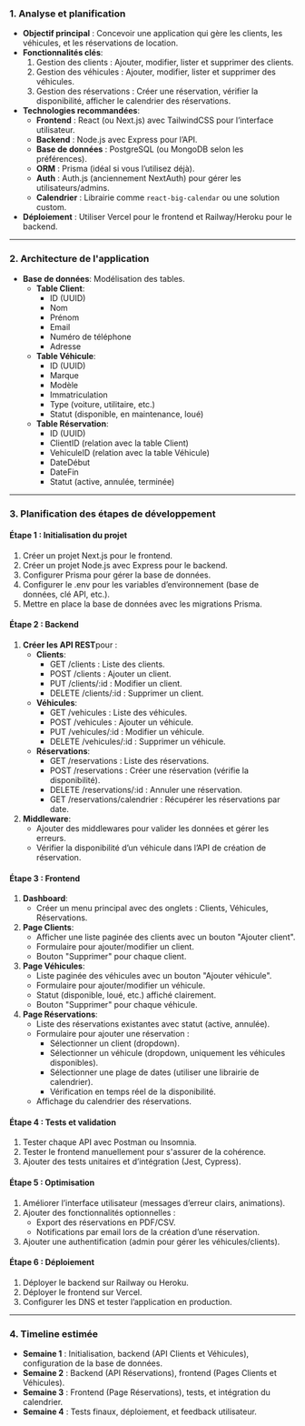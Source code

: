 ### **1. Analyse et planification**

-   **Objectif principal** : Concevoir une application qui gère les clients, les véhicules, et les réservations de location.
-   **Fonctionnalités clés**:
    1. Gestion des clients : Ajouter, modifier, lister et supprimer des clients.
    2. Gestion des véhicules : Ajouter, modifier, lister et supprimer des véhicules.
    3. Gestion des réservations : Créer une réservation, vérifier la disponibilité, afficher le calendrier des réservations.
-   **Technologies recommandées**:
    -   **Frontend** : React (ou Next.js) avec TailwindCSS pour l’interface utilisateur.
    -   **Backend** : Node.js avec Express pour l’API.
    -   **Base de données** : PostgreSQL (ou MongoDB selon les préférences).
    -   **ORM** : Prisma (idéal si vous l’utilisez déjà).
    -   **Auth** : Auth.js (anciennement NextAuth) pour gérer les utilisateurs/admins.
    -   **Calendrier** : Librairie comme `react-big-calendar` ou une solution custom.
-   **Déploiement** : Utiliser Vercel pour le frontend et Railway/Heroku pour le backend.

---

### **2. Architecture de l'application**

-   **Base de données**: Modélisation des tables.
    -   **Table Client**:
        -   ID (UUID)
        -   Nom
        -   Prénom
        -   Email
        -   Numéro de téléphone
        -   Adresse
    -   **Table Véhicule**:
        -   ID (UUID)
        -   Marque
        -   Modèle
        -   Immatriculation
        -   Type (voiture, utilitaire, etc.)
        -   Statut (disponible, en maintenance, loué)
    -   **Table Réservation**:
        -   ID (UUID)
        -   ClientID (relation avec la table Client)
        -   VehiculeID (relation avec la table Véhicule)
        -   DateDébut
        -   DateFin
        -   Statut (active, annulée, terminée)

---

### **3. Planification des étapes de développement**

#### **Étape 1 : Initialisation du projet**

1. Créer un projet Next.js pour le frontend.
2. Créer un projet Node.js avec Express pour le backend.
3. Configurer Prisma pour gérer la base de données.
4. Configurer le .env pour les variables d’environnement (base de données, clé API, etc.).
5. Mettre en place la base de données avec les migrations Prisma.

#### **Étape 2 : Backend**

1. **Créer les API REST**pour :
    - **Clients**:
        - GET /clients : Liste des clients.
        - POST /clients : Ajouter un client.
        - PUT /clients/:id : Modifier un client.
        - DELETE /clients/:id : Supprimer un client.
    - **Véhicules**:
        - GET /vehicules : Liste des véhicules.
        - POST /vehicules : Ajouter un véhicule.
        - PUT /vehicules/:id : Modifier un véhicule.
        - DELETE /vehicules/:id : Supprimer un véhicule.
    - **Réservations**:
        - GET /reservations : Liste des réservations.
        - POST /reservations : Créer une réservation (vérifie la disponibilité).
        - DELETE /reservations/:id : Annuler une réservation.
        - GET /reservations/calendrier : Récupérer les réservations par date.
2. **Middleware**:
    - Ajouter des middlewares pour valider les données et gérer les erreurs.
    - Vérifier la disponibilité d’un véhicule dans l’API de création de réservation.

#### **Étape 3 : Frontend**

1. **Dashboard**:
    - Créer un menu principal avec des onglets : Clients, Véhicules, Réservations.
2. **Page Clients**:
    - Afficher une liste paginée des clients avec un bouton "Ajouter client".
    - Formulaire pour ajouter/modifier un client.
    - Bouton "Supprimer" pour chaque client.
3. **Page Véhicules**:
    - Liste paginée des véhicules avec un bouton "Ajouter véhicule".
    - Formulaire pour ajouter/modifier un véhicule.
    - Statut (disponible, loué, etc.) affiché clairement.
    - Bouton "Supprimer" pour chaque véhicule.
4. **Page Réservations**:
    - Liste des réservations existantes avec statut (active, annulée).
    - Formulaire pour ajouter une réservation :
        - Sélectionner un client (dropdown).
        - Sélectionner un véhicule (dropdown, uniquement les véhicules disponibles).
        - Sélectionner une plage de dates (utiliser une librairie de calendrier).
        - Vérification en temps réel de la disponibilité.
    - Affichage du calendrier des réservations.

#### **Étape 4 : Tests et validation**

1. Tester chaque API avec Postman ou Insomnia.
2. Tester le frontend manuellement pour s'assurer de la cohérence.
3. Ajouter des tests unitaires et d’intégration (Jest, Cypress).

#### **Étape 5 : Optimisation**

1. Améliorer l’interface utilisateur (messages d’erreur clairs, animations).
2. Ajouter des fonctionnalités optionnelles :
    - Export des réservations en PDF/CSV.
    - Notifications par email lors de la création d’une réservation.
3. Ajouter une authentification (admin pour gérer les véhicules/clients).

#### **Étape 6 : Déploiement**

1. Déployer le backend sur Railway ou Heroku.
2. Déployer le frontend sur Vercel.
3. Configurer les DNS et tester l’application en production.

---

### **4. Timeline estimée**

-   **Semaine 1** : Initialisation, backend (API Clients et Véhicules), configuration de la base de données.
-   **Semaine 2** : Backend (API Réservations), frontend (Pages Clients et Véhicules).
-   **Semaine 3** : Frontend (Page Réservations), tests, et intégration du calendrier.
-   **Semaine 4** : Tests finaux, déploiement, et feedback utilisateur.

